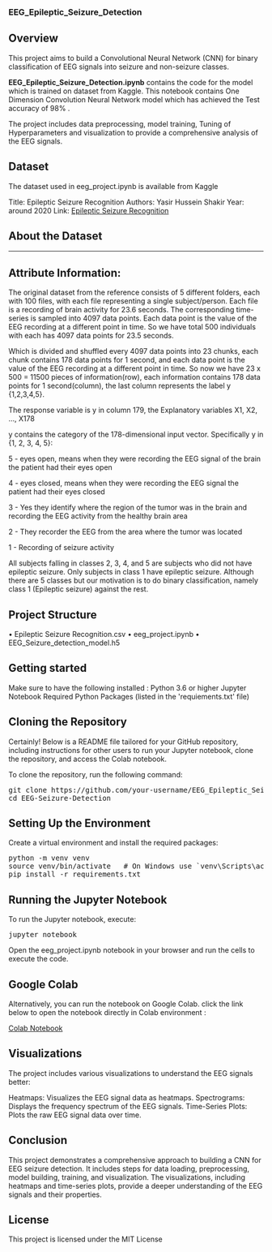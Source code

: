 ### EEG_Epileptic_Seizure_Detection
## Overview

This project aims to build a Convolutional Neural Network (CNN) for binary classification of EEG signals into seizure and non-seizure classes. 

**EEG_Epileptic_Seizure_Detection.ipynb** contains the code for the model which is trained on dataset from Kaggle.
This notebook contains One Dimension Convolution Neural Network model which has achieved the Test accuracy of 98% .

The project includes data preprocessing, model training, Tuning of Hyperparameters and visualization to provide a comprehensive analysis of the EEG signals.

## Dataset

The dataset used in eeg_project.ipynb is available from Kaggle

Title: Epileptic Seizure Recognition
Authors: Yasir Hussein Shakir 
Year: around 2020
Link: <a href="https://www.kaggle.com/datasets/yasserhessein/epileptic-seizure-recognition">Epileptic Seizure Recognition</a>

## About the Dataset 
----

## Attribute Information:

The original dataset from the reference consists of 5 different folders, each with 100 files, with each file representing a single subject/person. Each file is a recording of brain activity for 23.6 seconds. The corresponding time-series is sampled into 4097 data points. Each data point is the value of the EEG recording at a different point in time. So we have total 500 individuals with each has 4097 data points for 23.5 seconds.

Which is divided and shuffled every 4097 data points into 23 chunks, each chunk contains 178 data points for 1 second, and each data point is the value of the EEG recording at a different point in time. So now we have 23 x 500 = 11500 pieces of information(row), each information contains 178 data points for 1 second(column), the last column represents the label y {1,2,3,4,5}.

The response variable is y in column 179, the Explanatory variables X1, X2, …, X178

y contains the category of the 178-dimensional input vector. Specifically y in {1, 2, 3, 4, 5}:

5 - eyes open, means when they were recording the EEG signal of the brain the patient had their eyes open

4 - eyes closed, means when they were recording the EEG signal the patient had their eyes closed

3 - Yes they identify where the region of the tumor was in the brain and recording the EEG activity from the healthy brain area

2 - They recorder the EEG from the area where the tumor was located

1 - Recording of seizure activity

All subjects falling in classes 2, 3, 4, and 5 are subjects who did not have epileptic seizure. Only subjects in class 1 have epileptic seizure. Although there are 5 classes but our motivation is to do binary classification, namely class 1 (Epileptic seizure) against the rest.

## Project Structure
• Epileptic Seizure Recognition.csv
• eeg_project.ipynb
• EEG_Seizure_detection_model.h5

## Getting started
Make sure to have the following installed :
Python 3.6 or higher 
Jupyter Notebook
Required Python Packages (listed in the 'requiements.txt' file)

## Cloning the Repository


Certainly! Below is a README file tailored for your GitHub repository, including instructions for other users to run your Jupyter notebook, clone the repository, and access the Colab notebook.


To clone the repository, run the following command:
<pre>
git clone https://github.com/your-username/EEG_Epileptic_Seizure_Detection.git
cd EEG-Seizure-Detection
</pre>

## Setting Up the Environment

Create a virtual environment and install the required packages:
<pre>
python -m venv venv
source venv/bin/activate   # On Windows use `venv\Scripts\activate`
pip install -r requirements.txt
</pre>

## Running the Jupyter Notebook

To run the Jupyter notebook, execute:
<pre>
jupyter notebook
</pre>

Open the eeg_project.ipynb notebook in your browser and run the cells to execute the code.


## Google Colab

Alternatively, you can run the notebook on Google Colab. click the link below to open the notebook directly in Colab environment :

<a href = "https://github.com/hitesh-bhatnagar/EEG_Epileptic_Seizure_Detection/blob/main/eeg_project.ipynb">Colab Notebook</a>

## Visualizations

The project includes various visualizations to understand the EEG signals better:

Heatmaps: Visualizes the EEG signal data as heatmaps.
Spectrograms: Displays the frequency spectrum of the EEG signals.
Time-Series Plots: Plots the raw EEG signal data over time.

## Conclusion

This project demonstrates a comprehensive approach to building a CNN for EEG seizure detection. It includes steps for data loading, preprocessing, model building, training, and visualization. The visualizations, including heatmaps and time-series plots, provide a deeper understanding of the EEG signals and their properties.

## License
This project is licensed under the MIT License 
